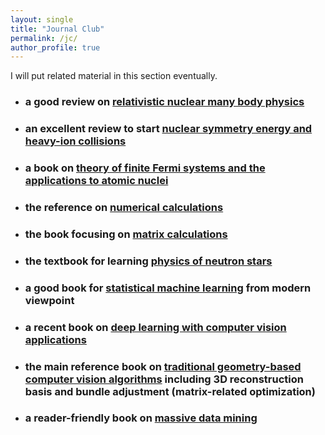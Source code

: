 ```yaml
---
layout: single
title: "Journal Club"
permalink: /jc/
author_profile: true
---
```


I will put related material in this section eventually.

* ### a good review on [relativistic nuclear many body physics](https://inspirehep.net/literature/207866)

* ### an excellent review to start [nuclear symmetry energy and heavy-ion collisions](https://www.sciencedirect.com/science/article/pii/S0370157308001269)

* ### a book on [theory of finite Fermi systems and the applications to atomic nuclei](https://www.google.com/books/edition/Theory_of_Finite_Fermi_Systems_and_Appli/M-NEAAAAIAAJ?hl=en)

* ### the reference on [numerical calculations](https://numerical.recipes)

  <!--
   ![](https://bjcai-phys.github.io/images/NRcpp.jpg){:width="30%"}       ![](https://bjcai-phys.github.io/images/NRfortran.jpg){:width="30.3%"}
  -->

* ### the book focusing on [matrix calculations](https://[numerical.recipes](https://www.amazon.com/dp/1421407949/ref=mes-dp?_encoding=UTF8&pd_rd_w=GCZKX&content-id=amzn1.sym.a8908360-3609-476b-8c64-1eef634998b7&pf_rd_p=a8908360-3609-476b-8c64-1eef634998b7&pf_rd_r=ZBT9MN6XHYGQ52NYWM7J&pd_rd_wg=3xu8J&pd_rd_r=3182eee5-5976-4b4d-9444-b47cca0b6c35))
   <!-- ![](https://bjcai-phys.github.io/images/MCgolub.jpg){:width="30%"} -->
   
* ### the textbook for learning [physics of neutron stars](https://www.amazon.com/Black-Holes-White-Dwarfs-Neutron/dp/0471873160)

   <!--  ![](https://bjcai-phys.github.io/images/G-ShapiroTeukolsky.png){:width="35%"} -->

* ### a good book for [statistical machine learning](https://www.amazon.com/Elements-Statistical-Learning-Prediction-Statistics/dp/0387848576/ref=sr_1_1?crid=2SCVI6ZZXMUBY&dib=eyJ2IjoiMSJ9.ySmiEtcDzxTcwr1z1UsYhr3z4VdJIUeZhvEIJuX6ynlW5YiLru_wOe48Ekq9lr_oEoczl4Iyllt3J1v_-xDMh0AhnYnGyaA5paAkLxPVlZlnQPoZix_qQxCX52rLfFB3ve6vNR_4eKt1vALkjXQa6V1NPHV2-btYOq_OzrylJ_3KhmtE364VRG02fi_Pz3Ix-zGS0bA3Dr2zy16XwFZT9WLy7_OaK8McMIBZuvyOuRc.jTufpcjSOQ5UEnSxZ0ign7iUZxQmcd4no66fBgXjr4k&dib_tag=se&keywords=the+elements+of+statistical+learning&qid=1749357469&s=books&sprefix=s%2Cstripbooks%2C2929&sr=1-1) from modern viewpoint

    <!-- ![](https://bjcai-phys.github.io/images/G-ESL.png){:width="40%"} -->

* ### a recent book on [deep learning with computer vision applications](https://www.amazon.com/Understanding-Deep-Learning-Simon-Prince/dp/0262048647/ref=pd_bxgy_thbs_d_sccl_2/130-6229383-0581031?pd_rd_w=vwaHw&content-id=amzn1.sym.dcf559c6-d374-405e-a13e-133e852d81e1&pf_rd_p=dcf559c6-d374-405e-a13e-133e852d81e1&pf_rd_r=XN30YMPZZ4VJ6MB8QEE3&pd_rd_wg=1nnXu&pd_rd_r=a827cad6-34cd-4263-bc5c-a5b05fde7be8&pd_rd_i=0262048647&psc=1)
  
   <!--  ![](https://bjcai-phys.github.io/images/PrinceDL.jpg){:width="40%"} -->

* ### the main reference book on [traditional geometry-based computer vision algorithms](https://www.amazon.com/Multiple-View-Geometry-Computer-Vision/dp/0521540518/ref=pd_bxgy_thbs_d_sccl_1/130-6229383-0581031?pd_rd_w=xA6wE&content-id=amzn1.sym.dcf559c6-d374-405e-a13e-133e852d81e1&pf_rd_p=dcf559c6-d374-405e-a13e-133e852d81e1&pf_rd_r=6033299N6S6TMTGWC8FT&pd_rd_wg=bQYtY&pd_rd_r=00951dbe-b079-4b0c-877a-075ad669c50d&pd_rd_i=0521540518&psc=1) including 3D reconstruction basis and bundle adjustment (matrix-related optimization)
  <!-- ![](https://bjcai-phys.github.io/images/MVG.jpg){:width="30%"} -->

* ### a reader-friendly book on [massive data mining](http://www.mmds.org/)
   <!-- ![](https://bjcai-phys.github.io/images/massiveDM.jpg){:width="30%"} -->
